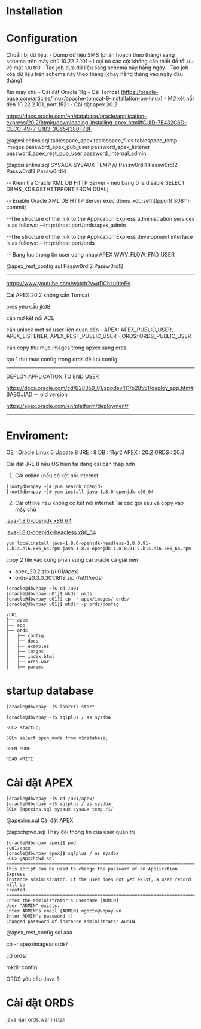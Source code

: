 
# Installation

# Configuration

Chuẩn bị dữ liệu:
	- Dump dữ liệu SMS (phân hoạch theo tháng) sang schema trên máy chủ 10.22.2.101
	- Loại bỏ các cột không cần thiết để tối ưu về mặt lưu trữ
	- Tạo job đưa dữ liệu sang schema này hằng ngày
	- Tạo job xóa dữ liệu trên schema này theo tháng (chạy hằng tháng vào ngày đầu tháng)

Xin máy chủ
	- Cài đặt Oracle 11g
	- Cài Tomcat (https://oracle-base.com/articles/linux/apache-tomcat-9-installation-on-linux)
	- Mở kết nối đến 10.22.2.101, port 1521
	- Cài đặt apex 20.2 
	

https://docs.oracle.com/en/database/oracle/application-express/20.2/htmig/downloading-installing-apex.html#GUID-7E432C6D-CECC-4977-B183-3C654380F7BF





@apxsilentins.sql tablespace_apex tablespace_files tablespace_temp images
      password_apex_pub_user password_apex_listener password_apex_rest_pub_user
      password_internal_admin
      
@apxsilentins.sql SYSAUX SYSAUX TEMP /i/ Passw0rd!1 Passw0rd!2 Passw0rd!3 Passw0rd!4      

-- Kiem tra Oracle XML DB HTTP Server - neu bang 0 la disable
SELECT DBMS_XDB.GETHTTPPORT FROM DUAL;

-- Enable Oracle XML DB HTTP Server
exec dbms_xdb.sethttpport('8081');
commit;

--The structure of the link to the Application Express administration services is as follows:
--http://host:port/ords/apex_admin

--The structure of the link to the Application Express development interface is as follows:
--http://host:port/ords


-- Bang luu thong tin user dang nhap APEX
WWV_FLOW_FND_USER


@apex_rest_config.sql Passw0rd!2 Passw0rd!2






-------------------------------------------------------------------------------------------



https://www.youtube.com/watch?v=qDGhzu9tePs




Cài APEX 20.2 không cần Tomcat



ords yêu cầu jkd8

cần mở kết nối ACL

cần unlock một số user liên quan đến 
	- APEX: APEX_PUBLIC_USER, APEX_LISTENER, APEX_REST_PUBLIC_USER
	- ORDS: ORDS_PUBLIC_USER

cần copy thư mục images trong apxex sang ords

tạo 1 thư mục config trong ords để lưu config


-------------------------------------------------------------------------------------------
DEPLOY APPLICATION TO END USER


https://docs.oracle.com/cd/B28359_01/appdev.111/b28551/deploy_app.htm#BABGJIAD -- old version

https://apex.oracle.com/en/platform/deployment/


-------------------------------------------------------------------------------------------
# Enviroment:
OS   : Oracle Linux 6 Update 8
JRE  : 8
DB   : 11gr2
APEX : 20.2
ORDS : 20.3

Cài đặt JRE 8 nếu OS hiện tại đang cài bản thấp hơn
1. Cài online (nếu có kết nối internet
```console
[root@dbvnpay ~]# yum search openjdk
[root@dbvnpay ~]# yum install java-1.8.0-openjdk.x86_64

```
2. Cài offline nếu không có kết nối internet
Tải các gói sau và copy vào máy chủ

[java-1.8.0-openjdk.x86_64](https://yum.oracle.com/repo/OracleLinux/OL6/8/base/x86_64/getPackage/java-1.8.0-openjdk-1.8.0.91-1.b14.el6.x86_64.rpm)

[java-1.8.0-openjdk-headless.x86_64](https://yum.oracle.com/repo/OracleLinux/OL6/8/base/x86_64/getPackage/java-1.8.0-openjdk-headless-1.8.0.91-1.b14.el6.x86_64.rpm)

```console
yum localinstall java-1.8.0-openjdk-headless-1.8.0.91-1.b14.el6.x86_64.rpm java-1.8.0-openjdk-1.8.0.91-1.b14.el6.x86_64.rpm
```

copy 2 file vào cùng phân vùng cài oracle cà giải nén
- apex_20.2.zip (/u01/apex)
- ords-20.3.0.301.1819.zip (/u01/ords)

```console
[oracle@dbvnpay ~]$ cd /u01
[oracle@dbvnpay u01]$ mkdir ords
[oracle@dbvnpay u01]$ cp -r apex/images/ ords/
[oracle@dbvnpay u01]$ mkdir -p ords/config

/u01
├── apex
├── app
├── ords
│   ├── config
│   ├── docs
│   ├── examples
│   ├── images
│   ├── index.html
│   ├── ords.war
│   ├── params
```


# startup database
```console
[oracle@dbvnpay ~]$ lsnrctl start

[oracle@dbvnpay ~]$ sqlplus / as sysdba

SQL> startup;

SQL> select open_mode from v$database;

OPEN_MODE
--------------------
READ WRITE
```

# Cài đặt APEX

```console
[oracle@dbvnpay ~]$ cd /u01/apex/
[oracle@dbvnpay ~]$ sqlplus / as sysdba
SQL> @apexins.sql sysaux sysaux temp /i/
```
@apexins.sql
Cài đặt APEX


@apxchpwd.sql
Thay đổi thông tin của user quản trị
```console
[oracle@dbvnpay apex]$ pwd
/u01/apex
[oracle@dbvnpay apex]$ sqlplus / as sysdba
SQL> @apxchpwd.sql
================================================================================
This script can be used to change the password of an Application Express
instance administrator. If the user does not yet exist, a user record will be
created.
================================================================================
Enter the administrator's username [ADMIN] 
User "ADMIN" exists.
Enter ADMIN's email [ADMIN] ngoctv@vnpay.vn
Enter ADMIN's password [] 
Changed password of instance administrator ADMIN.

```


@apex_rest_config.sql
aaa


cp -r apex/images/ ords/

cd ords/

mkdir config

ORDS yêu cầu Java 8

# Cài đặt ORDS

java -jar ords.war install





